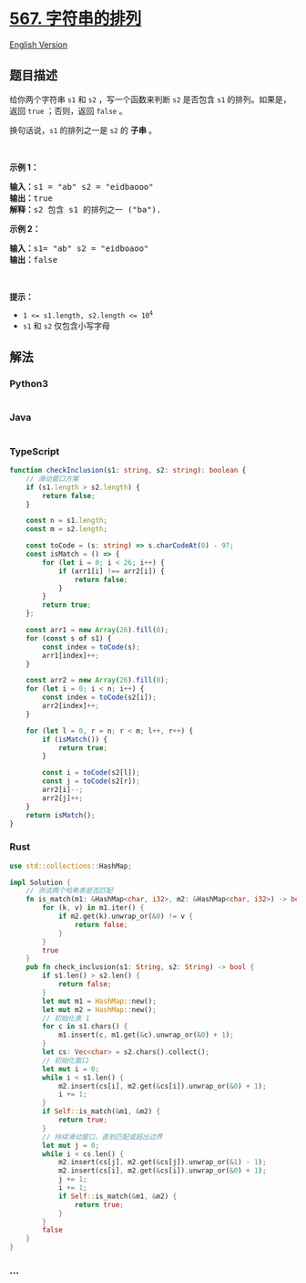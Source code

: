 # [567. 字符串的排列](https://leetcode.cn/problems/permutation-in-string)

[English Version](/solution/0500-0599/0567.Permutation%20in%20String/README_EN.md)

## 题目描述

<!-- 这里写题目描述 -->

<p>给你两个字符串&nbsp;<code>s1</code>&nbsp;和&nbsp;<code>s2</code> ，写一个函数来判断 <code>s2</code> 是否包含 <code>s1</code><strong>&nbsp;</strong>的排列。如果是，返回 <code>true</code> ；否则，返回 <code>false</code> 。</p>

<p>换句话说，<code>s1</code> 的排列之一是 <code>s2</code> 的 <strong>子串</strong> 。</p>

<p>&nbsp;</p>

<p><strong>示例 1：</strong></p>

<pre>
<strong>输入：</strong>s1 = "ab" s2 = "eidbaooo"
<strong>输出：</strong>true
<strong>解释：</strong>s2 包含 s1 的排列之一 ("ba").
</pre>

<p><strong>示例 2：</strong></p>

<pre>
<strong>输入：</strong>s1= "ab" s2 = "eidboaoo"
<strong>输出：</strong>false
</pre>

<p>&nbsp;</p>

<p><strong>提示：</strong></p>

<ul>
	<li><code>1 &lt;= s1.length, s2.length &lt;= 10<sup>4</sup></code></li>
	<li><code>s1</code> 和 <code>s2</code> 仅包含小写字母</li>
</ul>

## 解法

<!-- 这里可写通用的实现逻辑 -->

<!-- tabs:start -->

### **Python3**

<!-- 这里可写当前语言的特殊实现逻辑 -->

```python

```

### **Java**

<!-- 这里可写当前语言的特殊实现逻辑 -->

```java

```

### **TypeScript**

```ts
function checkInclusion(s1: string, s2: string): boolean {
    // 滑动窗口方案
    if (s1.length > s2.length) {
        return false;
    }

    const n = s1.length;
    const m = s2.length;

    const toCode = (s: string) => s.charCodeAt(0) - 97;
    const isMatch = () => {
        for (let i = 0; i < 26; i++) {
            if (arr1[i] !== arr2[i]) {
                return false;
            }
        }
        return true;
    };

    const arr1 = new Array(26).fill(0);
    for (const s of s1) {
        const index = toCode(s);
        arr1[index]++;
    }

    const arr2 = new Array(26).fill(0);
    for (let i = 0; i < n; i++) {
        const index = toCode(s2[i]);
        arr2[index]++;
    }

    for (let l = 0, r = n; r < m; l++, r++) {
        if (isMatch()) {
            return true;
        }

        const i = toCode(s2[l]);
        const j = toCode(s2[r]);
        arr2[i]--;
        arr2[j]++;
    }
    return isMatch();
}
```

### **Rust**

```rust
use std::collections::HashMap;

impl Solution {
    // 测试两个哈希表是否匹配
    fn is_match(m1: &HashMap<char, i32>, m2: &HashMap<char, i32>) -> bool {
        for (k, v) in m1.iter() {
            if m2.get(k).unwrap_or(&0) != v {
                return false;
            }
        }
        true
    }
    pub fn check_inclusion(s1: String, s2: String) -> bool {
        if s1.len() > s2.len() {
            return false;
        }
        let mut m1 = HashMap::new();
        let mut m2 = HashMap::new();
        // 初始化表 1
        for c in s1.chars() {
            m1.insert(c, m1.get(&c).unwrap_or(&0) + 1);
        }
        let cs: Vec<char> = s2.chars().collect();
        // 初始化窗口
        let mut i = 0;
        while i < s1.len() {
            m2.insert(cs[i], m2.get(&cs[i]).unwrap_or(&0) + 1);
            i += 1;
        }
        if Self::is_match(&m1, &m2) {
            return true;
        }
        // 持续滑动窗口，直到匹配或超出边界
        let mut j = 0;
        while i < cs.len() {
            m2.insert(cs[j], m2.get(&cs[j]).unwrap_or(&1) - 1);
            m2.insert(cs[i], m2.get(&cs[i]).unwrap_or(&0) + 1);
            j += 1;
            i += 1;
            if Self::is_match(&m1, &m2) {
                return true;
            }
        }
        false
    }
}
```

### **...**

```

```

<!-- tabs:end -->
